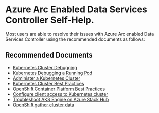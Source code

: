 <properties
  pagetitle="Azure Arc Enabled Data Services Controller Self-Help."
  service="microsoft.azuredata"
  resource="datacontroller"
  ms.author="pradm,amigan"
  selfhelptype="Generic"
  supporttopicids="32743716,32743717,32743718,32743719,32743720,32743721,32743722,32743723,32743724,32743725,32743726,32743727,32743728,32743729,32743730,32743731,32743732,32743733,32743734,32743735,32743736,32743737,32743738,32743739,32743740,32749957,32749958,32749959,32749960,32749961,32749962,32749968,32749969,32749970,32749971,32749972,32749963,32747945,32747946,32747947,32747948,32749964,32749965,32747949,32749966"
  resourcetags=""
  productpesids="17076"
  cloudenvironments="public"
  articleid="0c7a45af-778f-46aa-8c8e-eeaa001f1a6e"
  ownershipid="AzureData_SQL_Azure_Hybrid_Data_Platform" />
# Azure Arc Enabled Data Services Controller Self-Help.

Most users are able to resolve their issues with Azure Arc enabled Data Services Controller using the recommended documents as follows:

## **Recommended Documents**

* [Kubernetes Cluster Debugging](https://kubernetes.io/docs/tasks/debug-application-cluster/debug-cluster/)
* [Kubernetes Debugging a Running Pod](https://kubernetes.io/docs/tasks/debug-application-cluster/debug-running-pod/)
* [Administer a Kubernetes Cluster](https://kubernetes.cn/docs/tasks/administer-cluster/)
* [Kubernetes Cluster Best Practices](https://kubernetes.io/docs/setup/best-practices/)
* [OpenShift Container Platform Best Practices](https://access.redhat.com/solutions/2966561)
* [Configure client access to Kubernetes cluster](https://kubernetes.io/docs/tasks/access-application-cluster/configure-access-multiple-clusters/)
* [Troubleshoot AKS Engine on Azure Stack Hub](https://docs.microsoft.com/azure-stack/user/azure-stack-kubernetes-aks-engine-troubleshoot)
* [OpenShift gather cluster data](https://docs.openshift.com/container-platform/4.3/support/gathering-cluster-data.html)
